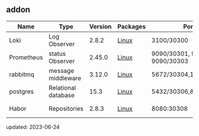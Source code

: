 ## addon


| Name        | Type      | Version |  Packages   |  Ports    |     DNS   |   command  |      
| ------      | ------    | ------  | ------      |   -----   |    -----  |   -----   |
| Loki        | Log Observer          | 2.8.2   | [Linux](https://grafana.com/oss/loki/)              |          3100/30300                 | NA |init-addon loki| 
| Prometheus  | status Observer       | 2.45.0  | [Linux](https://github.com/prometheus/prometheus/)  |  9090/30301, 9100/30302, 9090/30303 | NA |init-addon prometheus |
| rabbitmq    | message middleware    | 3.12.0  | [Linux](https://www.rabbitmq.com/)                  |   5672/30304,15672/30305            | NA |init-addon rabbitmq|
| postgres    | Relational database   | 15.3    | [Linux](https://www.postgresql.org/)                |   5432/30306,8080/30307             | NA |init-addon postgres|
| Habor       | Repositories          | 2.8.3   | [Linux](https://www.habor.com/en/)                  |         8080:30308                  | NA | init-addon harbor |

updated: 2023-06-24
